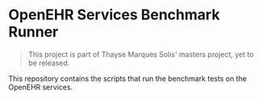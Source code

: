 # OpenEHR Services Benchmark Runner

> This project is part of Thayse Marques Solis' masters project, yet to be released.

This repository contains the scripts that run the benchmark tests on the OpenEHR services.

